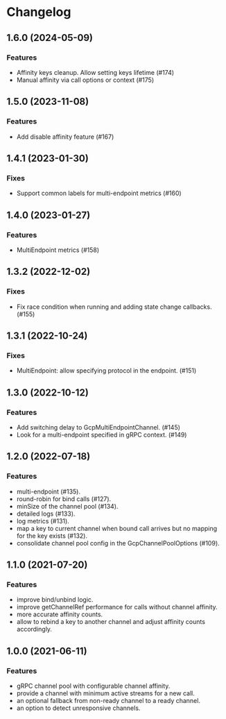 # Changelog

## 1.6.0 (2024-05-09)

### Features

* Affinity keys cleanup. Allow setting keys lifetime (#174)
* Manual affinity via call options or context (#175)

## 1.5.0 (2023-11-08)

### Features

* Add disable affinity feature (#167)

## 1.4.1 (2023-01-30)

### Fixes

- Support common labels for multi-endpoint metrics (#160)

## 1.4.0 (2023-01-27)

### Features

- MultiEndpoint metrics (#158)

## 1.3.2 (2022-12-02)

### Fixes

* Fix race condition when running and adding state change callbacks. (#155)

## 1.3.1 (2022-10-24)

### Fixes

* MultiEndpoint: allow specifying protocol in the endpoint. (#151)

## 1.3.0 (2022-10-12)

### Features

* Add switching delay to GcpMultiEndpointChannel. (#145)
* Look for a multi-endpoint specified in gRPC context. (#149)

## 1.2.0 (2022-07-18)

### Features

* multi-endpoint (#135).
* round-robin for bind calls (#127).
* minSize of the channel pool (#134).
* detailed logs (#133).
* log metrics (#131).
* map a key to current channel when bound call arrives but no mapping for the
key exists (#132).
* consolidate channel pool config in the GcpChannelPoolOptions (#109).

## 1.1.0 (2021-07-20)

### Features

* improve bind/unbind logic.
* improve getChannelRef performance for calls without channel affinity.
* more accurate affinity counts.
* allow to rebind a key to another channel and adjust affinity counts accordingly.

## 1.0.0 (2021-06-11)

### Features

* gRPC channel pool with configurable channel affinity.
* provide a channel with minimum active streams for a new call.
* an optional fallback from non-ready channel to a ready channel.
* an option to detect unresponsive channels.
